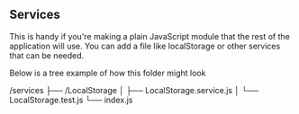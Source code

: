 ## Services

This is handy if you're making a plain JavaScript module that the rest of the application will use. 
You can add a file like localStorage or other services that can be needed.

Below is a tree example of how this folder might look

/services
        ├── /LocalStorage
        │   ├── LocalStorage.service.js
        │   └── LocalStorage.test.js
        └── index.js

